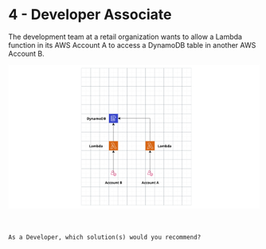 # 4 - Developer Associate

The development team at a retail organization wants to allow a Lambda function in its AWS Account A to access a DynamoDB table in another AWS Account B.

<p align="center">
<img src="../assets/diagrams/Picture 4.png?raw=true" style="background-color:white">
</p>

<br>

```
As a Developer, which solution(s) would you recommend?
```


